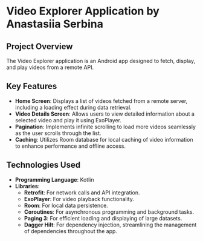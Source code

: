 # Video Explorer Application by Anastasiia Serbina

## Project Overview

The Video Explorer application is an Android app designed to fetch, display, and play videos from a remote API.

## Key Features

- **Home Screen**: Displays a list of videos fetched from a remote server, including a loading effect during data retrieval.
- **Video Details Screen**: Allows users to view detailed information about a selected video and play it using ExoPlayer.
- **Pagination**: Implements infinite scrolling to load more videos seamlessly as the user scrolls through the list.
- **Caching**: Utilizes Room database for local caching of video information to enhance performance and offline access.

## Technologies Used

- **Programming Language**: Kotlin
- **Libraries**:
  - **Retrofit**: For network calls and API integration.
  - **ExoPlayer**: For video playback functionality.
  - **Room**: For local data persistence.
  - **Coroutines**: For asynchronous programming and background tasks.
  - **Paging 3**: For efficient loading and displaying of large datasets.
  - **Dagger Hilt**: For dependency injection, streamlining the management of dependencies throughout the app.
